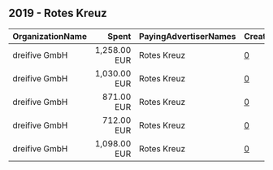 ## 2019 - Rotes Kreuz 
|OrganizationName|Spent|PayingAdvertiserNames|CreativeUrls|Impressions|Genders|AgeBrackets|CountryCodes|BillingAddresses|CandidateBallotInformation|
|:---|---:|:---|:---|---:|:---|:---|:---|:---|:---|
|dreifive GmbH|1,258.00 EUR|Rotes Kreuz|[0](https://www.snap.com/political-ads/asset/944eee0debbe165e8aa216be7f58c0681b5bcb4be162446747263ac2af6c66b9?mediaType=mp4)|1,102,722||18-25|austria|"Laimgrubengasse 14,Vienna,1060,AT"||
|dreifive GmbH|1,030.00 EUR|Rotes Kreuz|[0](https://www.snap.com/political-ads/asset/8ce10b7886f619c4b63c0e9fc298db0eaa61bf441fa1771e7c593c6033bbe6da?mediaType=mp4)|820,237||16-25|austria|"Laimgrubengasse 14,Vienna,1060,AT"||
|dreifive GmbH|871.00 EUR|Rotes Kreuz|[0](https://www.snap.com/political-ads/asset/8becbacc57de93047b36f5979c45115b910fa52fa19a893ab319172e108a74c3?mediaType=mp4)|699,822||16-25|austria|"Laimgrubengasse 14,Vienna,1060,AT"||
|dreifive GmbH|712.00 EUR|Rotes Kreuz|[0](https://www.snap.com/political-ads/asset/6a096eb18c3508778286af2237fb27f944e34f76a653a89e85e126d5edea7fed?mediaType=mp4)|619,266||18-25|austria|"Laimgrubengasse 14,Vienna,1060,AT"||
|dreifive GmbH|1,098.00 EUR|Rotes Kreuz|[0](https://www.snap.com/political-ads/asset/071f0c212a0ec505177887bb7653f6735c6097255f704f92d5d6cdce9e6c58b5?mediaType=mp4)|866,662||16-25|austria|"Laimgrubengasse 14,Vienna,1060,AT"||
